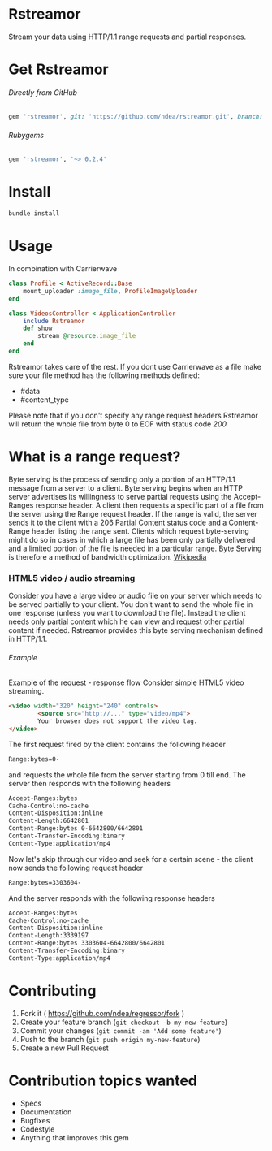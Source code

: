 # Rstreamor
Stream your data using HTTP/1.1 range requests and partial responses.

# Get Rstreamor
###### Directly from GitHub
```ruby
gem 'rstreamor', git: 'https://github.com/ndea/rstreamor.git', branch: 'master'
```
###### Rubygems
```ruby
gem 'rstreamor', '~> 0.2.4'
```
# Install
```ruby
bundle install
```
# Usage
In combination with Carrierwave
```ruby
class Profile < ActiveRecord::Base
    mount_uploader :image_file, ProfileImageUploader
end
```
```ruby
class VideosController < ApplicationController
    include Rstreamor
    def show
        stream @resource.image_file
    end
end
```
Rstreamor takes care of the rest. 
If you dont use Carrierwave as a file make sure your file method has the following methods defined:
- #data
- #content_type

Please note that if you don't specify any range request headers Rstreamor will return the whole file from byte 0 to EOF with status code *200*

# What is a range request?
Byte serving is the process of sending only a portion of an HTTP/1.1 message from a server to a client. Byte serving begins when an HTTP server advertises its willingness to serve partial requests using the Accept-Ranges response header. A client then requests a specific part of a file from the server using the Range request header. If the range is valid, the server sends it to the client with a 206 Partial Content status code and a Content-Range header listing the range sent. Clients which request byte-serving might do so in cases in which a large file has been only partially delivered and a limited portion of the file is needed in a particular range. Byte Serving is therefore a method of bandwidth optimization. [Wikipedia](https://en.wikipedia.org/wiki/Byte_serving)

### HTML5 video / audio streaming
Consider you have a large video or audio file on your server which needs to be served partially to your client. You don't want to send the whole file in one response (unless you want to download the file). Instead the client needs only partial content which he can view and request other partial content if needed. Rstreamor provides this byte serving mechanism defined in HTTP/1.1.

###### Example
Example of the request - response flow
Consider simple HTML5 video streaming.
```html
<video width="320" height="240" controls>
  		<source src="http://..." type="video/mp4">
		Your browser does not support the video tag.
</video>
```
The first request fired by the client contains the following header
```bash
Range:bytes=0-
```
and requests the whole file from the server starting from 0 till end. The server then responds with the following headers
```bash
Accept-Ranges:bytes
Cache-Control:no-cache
Content-Disposition:inline
Content-Length:6642801
Content-Range:bytes 0-6642800/6642801
Content-Transfer-Encoding:binary
Content-Type:application/mp4
```
Now let's skip through our video and seek for a certain scene - the client now sends the following request header
```bash 
Range:bytes=3303604-
```
And the server responds with the following response headers
```bash 
Accept-Ranges:bytes
Cache-Control:no-cache
Content-Disposition:inline
Content-Length:3339197
Content-Range:bytes 3303604-6642800/6642801
Content-Transfer-Encoding:binary
Content-Type:application/mp4
```
# Contributing

1. Fork it ( https://github.com/ndea/regressor/fork )
2. Create your feature branch (`git checkout -b my-new-feature`)
3. Commit your changes (`git commit -am 'Add some feature'`)
4. Push to the branch (`git push origin my-new-feature`)
5. Create a new Pull Request

# Contribution topics wanted

- Specs
- Documentation
- Bugfixes
- Codestyle
- Anything that improves this gem


